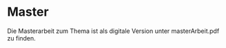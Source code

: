 Master
======

Die Masterarbeit zum Thema ist als digitale Version unter masterArbeit.pdf zu finden.

